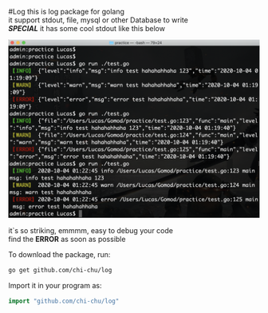 #Log
this is log package for golang  
it support stdout, file, mysql or other Database to write  
**_SPECIAL_** it has some cool stdout like this below 

![Image text](example.png)  

it`s so striking, emmmm, easy to debug your code  
find the **ERROR** as soon as possible

To download the package, run:
```bash
go get github.com/chi-chu/log
```
Import it in your program as:
```go
import "github.com/chi-chu/log"
```